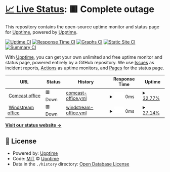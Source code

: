 # [📈 Live Status](https://upptime.github.io/upptime): <!--live status--> **🟥 Complete outage**

This repository contains the open-source uptime monitor and status page for [Upptime](https://upptime.js.org), powered by [Upptime](https://github.com/upptime/upptime).

[![Uptime CI](https://github.com/upptime/upptime/workflows/Uptime%20CI/badge.svg)](https://github.com/upptime/upptime/actions?query=workflow%3A%22Uptime+CI%22)
[![Response Time CI](https://github.com/upptime/upptime/workflows/Response%20Time%20CI/badge.svg)](https://github.com/upptime/upptime/actions?query=workflow%3A%22Response+Time+CI%22)
[![Graphs CI](https://github.com/upptime/upptime/workflows/Graphs%20CI/badge.svg)](https://github.com/upptime/upptime/actions?query=workflow%3A%22Graphs+CI%22)
[![Static Site CI](https://github.com/upptime/upptime/workflows/Static%20Site%20CI/badge.svg)](https://github.com/upptime/upptime/actions?query=workflow%3A%22Static+Site+CI%22)
[![Summary CI](https://github.com/upptime/upptime/workflows/Summary%20CI/badge.svg)](https://github.com/upptime/upptime/actions?query=workflow%3A%22Summary+CI%22)

With [Upptime](https://upptime.js.org), you can get your own unlimited and free uptime monitor and status page, powered entirely by a GitHub repository. We use [Issues](https://github.com/upptime/upptime/issues) as incident reports, [Actions](https://github.com/upptime/upptime/actions) as uptime monitors, and [Pages](https://upptime.github.io/upptime) for the status page.

<!--start: status pages-->
<!-- This summary is generated by Upptime (https://github.com/upptime/upptime) -->
<!-- Do not edit this manually, your changes will be overwritten -->
<!-- prettier-ignore -->
| URL | Status | History | Response Time | Uptime |
| --- | ------ | ------- | ------------- | ------ |
| <img alt="" src="https://favicons.githubusercontent.com/50.211.130.193" height="13"> [Comcast office](https://50.211.130.193:46000) | 🟥 Down | [comcast-office.yml](https://github.com/mukn/upptime/commits/HEAD/history/comcast-office.yml) | <details><summary><img alt="Response time graph" src="./graphs/comcast-office/response-time-week.png" height="20"> 0ms</summary><br><a href="https://upptime.github.io/upptime/history/comcast-office"><img alt="Response time 0" src="https://img.shields.io/endpoint?url=https%3A%2F%2Fraw.githubusercontent.com%2Fmukn%2Fupptime%2FHEAD%2Fapi%2Fcomcast-office%2Fresponse-time.json"></a><br><a href="https://upptime.github.io/upptime/history/comcast-office"><img alt="24-hour response time 0" src="https://img.shields.io/endpoint?url=https%3A%2F%2Fraw.githubusercontent.com%2Fmukn%2Fupptime%2FHEAD%2Fapi%2Fcomcast-office%2Fresponse-time-day.json"></a><br><a href="https://upptime.github.io/upptime/history/comcast-office"><img alt="7-day response time 0" src="https://img.shields.io/endpoint?url=https%3A%2F%2Fraw.githubusercontent.com%2Fmukn%2Fupptime%2FHEAD%2Fapi%2Fcomcast-office%2Fresponse-time-week.json"></a><br><a href="https://upptime.github.io/upptime/history/comcast-office"><img alt="30-day response time 0" src="https://img.shields.io/endpoint?url=https%3A%2F%2Fraw.githubusercontent.com%2Fmukn%2Fupptime%2FHEAD%2Fapi%2Fcomcast-office%2Fresponse-time-month.json"></a><br><a href="https://upptime.github.io/upptime/history/comcast-office"><img alt="1-year response time 0" src="https://img.shields.io/endpoint?url=https%3A%2F%2Fraw.githubusercontent.com%2Fmukn%2Fupptime%2FHEAD%2Fapi%2Fcomcast-office%2Fresponse-time-year.json"></a></details> | <details><summary><a href="https://upptime.github.io/upptime/history/comcast-office">32.77%</a></summary><a href="https://upptime.github.io/upptime/history/comcast-office"><img alt="All-time uptime 32.77%" src="https://img.shields.io/endpoint?url=https%3A%2F%2Fraw.githubusercontent.com%2Fmukn%2Fupptime%2FHEAD%2Fapi%2Fcomcast-office%2Fuptime.json"></a><br><a href="https://upptime.github.io/upptime/history/comcast-office"><img alt="24-hour uptime 32.77%" src="https://img.shields.io/endpoint?url=https%3A%2F%2Fraw.githubusercontent.com%2Fmukn%2Fupptime%2FHEAD%2Fapi%2Fcomcast-office%2Fuptime-day.json"></a><br><a href="https://upptime.github.io/upptime/history/comcast-office"><img alt="7-day uptime 32.77%" src="https://img.shields.io/endpoint?url=https%3A%2F%2Fraw.githubusercontent.com%2Fmukn%2Fupptime%2FHEAD%2Fapi%2Fcomcast-office%2Fuptime-week.json"></a><br><a href="https://upptime.github.io/upptime/history/comcast-office"><img alt="30-day uptime 32.77%" src="https://img.shields.io/endpoint?url=https%3A%2F%2Fraw.githubusercontent.com%2Fmukn%2Fupptime%2FHEAD%2Fapi%2Fcomcast-office%2Fuptime-month.json"></a><br><a href="https://upptime.github.io/upptime/history/comcast-office"><img alt="1-year uptime 32.77%" src="https://img.shields.io/endpoint?url=https%3A%2F%2Fraw.githubusercontent.com%2Fmukn%2Fupptime%2FHEAD%2Fapi%2Fcomcast-office%2Fuptime-year.json"></a></details>
| <img alt="" src="https://favicons.githubusercontent.com/71.16.153.90" height="13"> [Windstream office](https://71.16.153.90:46000) | 🟥 Down | [windstream-office.yml](https://github.com/mukn/upptime/commits/HEAD/history/windstream-office.yml) | <details><summary><img alt="Response time graph" src="./graphs/windstream-office/response-time-week.png" height="20"> 0ms</summary><br><a href="https://upptime.github.io/upptime/history/windstream-office"><img alt="Response time 0" src="https://img.shields.io/endpoint?url=https%3A%2F%2Fraw.githubusercontent.com%2Fmukn%2Fupptime%2FHEAD%2Fapi%2Fwindstream-office%2Fresponse-time.json"></a><br><a href="https://upptime.github.io/upptime/history/windstream-office"><img alt="24-hour response time 0" src="https://img.shields.io/endpoint?url=https%3A%2F%2Fraw.githubusercontent.com%2Fmukn%2Fupptime%2FHEAD%2Fapi%2Fwindstream-office%2Fresponse-time-day.json"></a><br><a href="https://upptime.github.io/upptime/history/windstream-office"><img alt="7-day response time 0" src="https://img.shields.io/endpoint?url=https%3A%2F%2Fraw.githubusercontent.com%2Fmukn%2Fupptime%2FHEAD%2Fapi%2Fwindstream-office%2Fresponse-time-week.json"></a><br><a href="https://upptime.github.io/upptime/history/windstream-office"><img alt="30-day response time 0" src="https://img.shields.io/endpoint?url=https%3A%2F%2Fraw.githubusercontent.com%2Fmukn%2Fupptime%2FHEAD%2Fapi%2Fwindstream-office%2Fresponse-time-month.json"></a><br><a href="https://upptime.github.io/upptime/history/windstream-office"><img alt="1-year response time 0" src="https://img.shields.io/endpoint?url=https%3A%2F%2Fraw.githubusercontent.com%2Fmukn%2Fupptime%2FHEAD%2Fapi%2Fwindstream-office%2Fresponse-time-year.json"></a></details> | <details><summary><a href="https://upptime.github.io/upptime/history/windstream-office">27.14%</a></summary><a href="https://upptime.github.io/upptime/history/windstream-office"><img alt="All-time uptime 27.14%" src="https://img.shields.io/endpoint?url=https%3A%2F%2Fraw.githubusercontent.com%2Fmukn%2Fupptime%2FHEAD%2Fapi%2Fwindstream-office%2Fuptime.json"></a><br><a href="https://upptime.github.io/upptime/history/windstream-office"><img alt="24-hour uptime 27.14%" src="https://img.shields.io/endpoint?url=https%3A%2F%2Fraw.githubusercontent.com%2Fmukn%2Fupptime%2FHEAD%2Fapi%2Fwindstream-office%2Fuptime-day.json"></a><br><a href="https://upptime.github.io/upptime/history/windstream-office"><img alt="7-day uptime 27.14%" src="https://img.shields.io/endpoint?url=https%3A%2F%2Fraw.githubusercontent.com%2Fmukn%2Fupptime%2FHEAD%2Fapi%2Fwindstream-office%2Fuptime-week.json"></a><br><a href="https://upptime.github.io/upptime/history/windstream-office"><img alt="30-day uptime 27.14%" src="https://img.shields.io/endpoint?url=https%3A%2F%2Fraw.githubusercontent.com%2Fmukn%2Fupptime%2FHEAD%2Fapi%2Fwindstream-office%2Fuptime-month.json"></a><br><a href="https://upptime.github.io/upptime/history/windstream-office"><img alt="1-year uptime 27.14%" src="https://img.shields.io/endpoint?url=https%3A%2F%2Fraw.githubusercontent.com%2Fmukn%2Fupptime%2FHEAD%2Fapi%2Fwindstream-office%2Fuptime-year.json"></a></details>

<!--end: status pages-->

[**Visit our status website →**](https://upptime.github.io/upptime)

## 📄 License

- Powered by: [Upptime](https://github.com/upptime/upptime)
- Code: [MIT](./LICENSE) © [Upptime](https://upptime.js.org)
- Data in the `./history` directory: [Open Database License](https://opendatacommons.org/licenses/odbl/1-0/)
